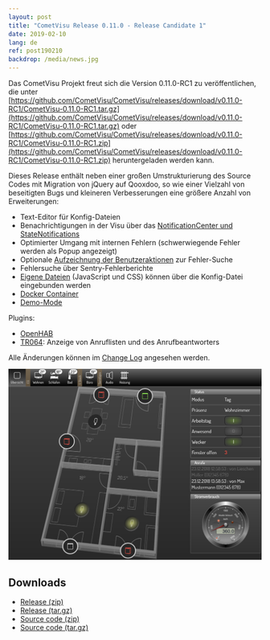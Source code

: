 ```yaml
---
layout: post
title: "CometVisu Release 0.11.0 - Release Candidate 1"
date: 2019-02-10
lang: de
ref: post190210
backdrop: /media/news.jpg
---
```


Das CometVisu Projekt freut sich die Version 0.11.0-RC1 zu veröffentlichen, die unter 
[https://github.com/CometVisu/CometVisu/releases/download/v0.11.0-RC1/CometVisu-0.11.0-RC1.tar.gz](https://github.com/CometVisu/CometVisu/releases/download/v0.11.0-RC1/CometVisu-0.11.0-RC1.tar.gz)
oder 
[https://github.com/CometVisu/CometVisu/releases/download/v0.11.0-RC1/CometVisu-0.11.0-RC1.zip](https://github.com/CometVisu/CometVisu/releases/download/v0.11.0-RC1/CometVisu-0.11.0-RC1.zip)
heruntergeladen werden kann.

Dieses Release enthält neben einer großen Umstrukturierung des Source Codes mit
Migration von jQuery auf Qooxdoo, so wie einer Vielzahl von beseitigten Bugs und
kleineren Verbesserungen eine größere Anzahl von Erweiterungen:
* Text-Editor für Konfig-Dateien
* Benachrichtigungen in der Visu über das [NotificationCenter und 
  StateNotifications](https://www.cometvisu.org/CometVisu/de/0.11.0/manual/config/notifications.html)
* Optimierter Umgang mit internen Fehlern (schwerwiegende Fehler werden als Popup angezeigt)
* Optionale [Aufzeichnung der 
  Benutzeraktionen](https://www.cometvisu.org/CometVisu/de/0.11.0/manual/colab/index.html#fehlerberichte-mit-log-dateien)
  zur Fehler-Suche
* Fehlersuche über Sentry-Fehlerberichte
* [Eigene Dateien](https://www.cometvisu.org/CometVisu/de/0.11.0/manual/config/xml-format.html#zusatzliche-dateien-einbinden)
  (JavaScript und CSS) können über die Konfig-Datei eingebunden werden
* [Docker Container](http://www.cometvisu.org/CometVisu/de/0.11.0/manual/install/docker.html)
* [Demo-Mode](https://www.cometvisu.org/CometVisu/de/latest/demo/)

Plugins:
* [OpenHAB](https://www.cometvisu.org/CometVisu/de/0.11.0/manual/config/widgets/plugins/openhab/index.html)
* [TR064](https://www.cometvisu.org/CometVisu/de/0.11.0/manual/config/widgets/plugins/tr064/index.html): 
  Anzeige von Anruflisten und des Anrufbeantworters

Alle Änderungen können im 
[Change Log](https://raw.githubusercontent.com/CometVisu/CometVisu/v0.11.0-RC1/ChangeLog)
angesehen werden.

![Demo Mode](/media/posts/190204_screenshot_demomode.png)

Downloads
---------

* [Release (zip)](https://github.com/CometVisu/CometVisu/releases/download/v0.11.0-RC1/CometVisu-0.11.0-RC1.zip)
* [Release (tar.gz)](https://github.com/CometVisu/CometVisu/releases/download/v0.11.0-RC1/CometVisu-0.11.0-RC1.tar.gz)
* [Source code (zip)](https://github.com/CometVisu/CometVisu/archive/v0.11.0-RC1.zip)
* [Source code (tar.gz)](https://github.com/CometVisu/CometVisu/archive/v0.11.0-RC1.tar.gz)